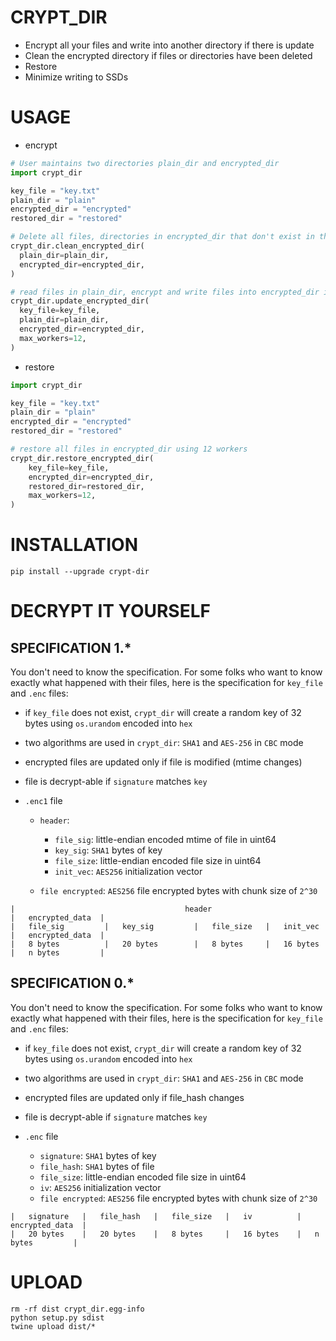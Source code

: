 # CRYPT_DIR

- Encrypt all your files and write into another directory if there is update
- Clean the encrypted directory if files or directories have been deleted
- Restore
- Minimize writing to SSDs

# USAGE

- encrypt

```python
# User maintains two directories plain_dir and encrypted_dir
import crypt_dir

key_file = "key.txt"
plain_dir = "plain"
encrypted_dir = "encrypted"
restored_dir = "restored"

# Delete all files, directories in encrypted_dir that don't exist in the plain_dir
crypt_dir.clean_encrypted_dir(
  plain_dir=plain_dir,
  encrypted_dir=encrypted_dir,
)

# read files in plain_dir, encrypt and write files into encrypted_dir if needed using 12 workers
crypt_dir.update_encrypted_dir(
  key_file=key_file,
  plain_dir=plain_dir,
  encrypted_dir=encrypted_dir,
  max_workers=12,
)
```

- restore

```python
import crypt_dir

key_file = "key.txt"
plain_dir = "plain"
encrypted_dir = "encrypted"
restored_dir = "restored"

# restore all files in encrypted_dir using 12 workers
crypt_dir.restore_encrypted_dir(
    key_file=key_file,
    encrypted_dir=encrypted_dir,
    restored_dir=restored_dir,
    max_workers=12,
)
```

# INSTALLATION

```shell
pip install --upgrade crypt-dir
```


# DECRYPT IT YOURSELF

## SPECIFICATION 1.*

You don't need to know the specification. For some folks who want to know exactly what happened with their files, here is the specification for `key_file` and `.enc` files:

- if `key_file` does not exist, `crypt_dir` will create a random key of 32 bytes using `os.urandom` encoded into `hex`

- two algorithms are used in `crypt_dir`: `SHA1` and `AES-256` in `CBC` mode

- encrypted files are updated only if file is modified (mtime changes)

- file is decrypt-able if `signature` matches `key`

- `.enc1` file

  - `header`:
    - `file_sig`: little-endian encoded mtime of file in uint64
    - `key_sig`: `SHA1` bytes of key
    - `file_size`: little-endian encoded file size in uint64
    - `init_vec`: `AES256` initialization vector

  - `file encrypted`: `AES256` file encrypted bytes with chunk size of `2^30`

```
|                                      header                            |   encrypted_data  |
|   file_sig         |   key_sig         |   file_size   |   init_vec    |   encrypted_data  |
|   8 bytes          |   20 bytes        |   8 bytes     |   16 bytes    |   n bytes         |
```

## SPECIFICATION 0.*

You don't need to know the specification. For some folks who want to know exactly what happened with their files, here is the specification for `key_file` and `.enc` files:

- if `key_file` does not exist, `crypt_dir` will create a random key of 32 bytes using `os.urandom` encoded into `hex`

- two algorithms are used in `crypt_dir`: `SHA1` and `AES-256` in `CBC` mode

- encrypted files are updated only if file_hash changes

- file is decrypt-able if `signature` matches `key`

- `.enc` file

    - `signature`: `SHA1` bytes of key
    - `file_hash`: `SHA1` bytes of file
    - `file_size`: little-endian encoded file size in uint64
    - `iv`: `AES256` initialization vector
    - `file encrypted`: `AES256` file encrypted bytes with chunk size of `2^30`

```
|   signature   |   file_hash   |   file_size   |   iv          |   encrypted_data  |
|   20 bytes    |   20 bytes    |   8 bytes     |   16 bytes    |   n bytes         |
```

# UPLOAD

```shell
rm -rf dist crypt_dir.egg-info
python setup.py sdist
twine upload dist/*
```
